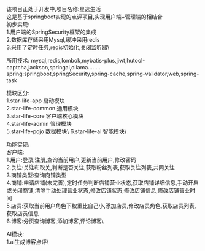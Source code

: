 该项目正处于开发中,项目名称:星选生活\
这是基于springboot实现的点评项目,实现用户端+管理端的相结合\
初步实现:\
1.用户端的SpringSecurity框架的集成\
2.数据库存储采用Mysql,缓冲采用redis\
3.采用了定时任务,redis初始化,关闭监听器\

所用技术:
mysql,redis,lombok,mybatis-plus,jjwt,hutool-captcha,jackson,springai,ollama........
spring:springboot,springSecurity,spring-cache,spring-validator,web,spring-task

模块区分:\
1.star-life-app 启动模块\
2.star-life-common 通用模块\
3.star-life-core 客户端核心模块\
4.star-life-admin 管理模块\
5.star-life-pojo 数据模块\ 
6.star-life-ai 智能模块\

功能实现:\
客户端:\
1.用户:登录,注册,查询当前用户,更新当前用户,修改密码\
2.关注:关注和取关,判断是否关注,获取粉丝列表,获取关注列表,共同关注\
3.商铺类型:查询商铺类型\
4.商铺:申请店铺(未完善),定时任务判断店铺营业状态,获取店铺详细信息,手动开启或关闭商铺,清除手动处理营业状态,修改店铺状态,修改店铺信息,修改店铺营业时间\
5.店员:获取当前用户角色下权重比自己小,添加店员,修改店员角色,获取店员列表,获取店员信息\
6.博客:分页查询博客,添加博客,评论博客\


AI模块:\
1.ai生成博客点评\